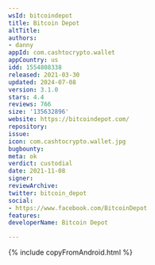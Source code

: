 ```yaml
---
wsId: bitcoindepot
title: Bitcoin Depot
altTitle: 
authors:
- danny
appId: com.cashtocrypto.wallet
appCountry: us
idd: 1554808338
released: 2021-03-30
updated: 2024-07-08
version: 3.1.0
stars: 4.4
reviews: 766
size: '135632896'
website: https://bitcoindepot.com/
repository: 
issue: 
icon: com.cashtocrypto.wallet.jpg
bugbounty: 
meta: ok
verdict: custodial
date: 2021-11-08
signer: 
reviewArchive: 
twitter: bitcoin_depot
social:
- https://www.facebook.com/BitcoinDepot
features: 
developerName: Bitcoin Depot

---
```


{% include copyFromAndroid.html %}

